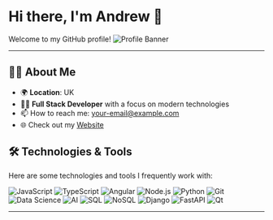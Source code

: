 # Hi there, I'm Andrew 👋

Welcome to my GitHub profile! 
![Profile Banner](https://your-image-url.com/banner.png)

---

## 👨‍💻 About Me
- 🌍 **Location**: UK
- 👨‍💻 **Full Stack Developer** with a focus on modern technologies
- 📫 How to reach me: [your-email@example.com](mailto:osandreyman@gmail.com)
- 🌐 Check out my [Website](https://osandrey.github.io)


## 🛠️ Technologies & Tools
Here are some technologies and tools I frequently work with:

![JavaScript](https://img.shields.io/badge/JavaScript-F7DF1E?style=flat-square&logo=javascript&logoColor=black)
![TypeScript](https://img.shields.io/badge/TypeScript-007ACC?style=flat-square&logo=typescript&logoColor=white)
![Angular](https://img.shields.io/badge/Angular-DD0031?style=flat-square&logo=angular&logoColor=white)
![Node.js](https://img.shields.io/badge/Node.js-43853D?style=flat-square&logo=node.js&logoColor=white)
![Python](https://img.shields.io/badge/Python-3776AB?style=flat-square&logo=python&logoColor=white)
![Git](https://img.shields.io/badge/Git-F05032?style=flat-square&logo=git&logoColor=white)
![Data Science](https://img.shields.io/badge/Data%20Science-8C8C8C?style=flat-square&logo=python&logoColor=white)
![AI](https://img.shields.io/badge/AI-FF6F20?style=flat-square&logo=robot&logoColor=white)
![SQL](https://img.shields.io/badge/SQL-4479A1?style=flat-square&logo=mysql&logoColor=white)
![NoSQL](https://img.shields.io/badge/NoSQL-4EA94B?style=flat-square&logo=nosql&logoColor=white)
![Django](https://img.shields.io/badge/Django-092E20?style=flat-square&logo=django&logoColor=white)
![FastAPI](https://img.shields.io/badge/FastAPI-005571?style=flat-square&logo=fastapi&logoColor=white)
![Qt](https://img.shields.io/badge/Qt-41CD52?style=flat-square&logo=qt&logoColor=white)







---
